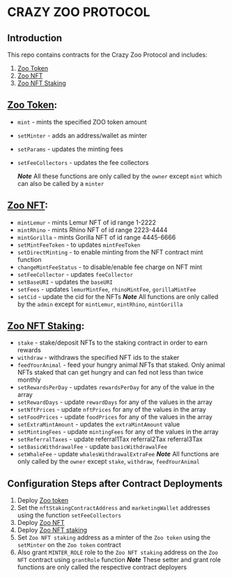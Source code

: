 # CRAZY ZOO PROTOCOL

## Introduction

This repo contains contracts for the Crazy Zoo Protocol and includes:

1. [Zoo Token](./contracts/ZooToken.sol)
2. [Zoo NFT](./contracts/CrazyZooNFT.sol)
3. [Zoo NFT Staking](./contracts/CrazyZooNftStaking.sol)

## [Zoo Token](./contracts/ZooToken.sol):

- `mint` - mints the specified ZOO token amount
- `setMinter` - adds an address/wallet as minter
- `setParams` - updates the minting fees
- `setFeeCollectors` - updates the fee collectors

  **_Note_** All these functions are only called by the `owner` except `mint` which can also be called by a `minter`

## [Zoo NFT](./contracts/CrazyZooNFT.sol):

- `mintLemur` - mints Lemur NFT of id range 1-2222
- `mintRhino` - mints Rhino NFT of id range 2223-4444
- `mintGorilla` - mints Gorilla NFT of id range 4445-6666
- `setMintFeeToken` - to updates `mintFeeToken`
- `setDirectMinting` - to enable minting from the NFT contract mint function
- `changeMintFeeStatus` - to disable/enable fee charge on NFT mint
- `setFeeCollector` - updates `feeCollector`
- `setBaseURI` - updates the `baseURI`
- `setFees` - updates `lemurMintFee`, `rhinoMintFee`, `gorillaMintFee`
- `setCid` - update the cid for the NFTs
  **_Note_** All functions are only called by the `admin` except for `mintLemur`, `mintRhino`, `mintGorilla`

## [Zoo NFT Staking](./contracts/CrazyZooNftStaking.sol):

- `stake` - stake/deposit NFTs to the staking contract in order to earn rewards
- `withdraw` - withdraws the specified NFT ids to the staker
- `feedYourAnimal` - feed your hungry animal NFTs that staked. Only animal NFTs staked that can get hungry and can fed not less than twice monthly
- `setRewardsPerDay` - updates `rewardsPerDay` for any of the value in the array
- `setRewardDays` - update `rewardDays` for any of the values in the array
- `setNftPrices` - update `nftPrices` for any of the values in the array
- `setFoodPrices` - update `foodPrices` for any of the values in the array
- `setExtraMintAmount` - updates the `extraMintAmount` value
- `setMintingFees` - update `mintingFees` for any of the values in the array
- `setReferralTaxes` - update referral1Tax referral2Tax referral3Tax
- `setBasicWithdrawalFee` - update `basicWithdrawalFee`
- `setWhaleFee` - update `whalesWithdrawalExtraFee`
  **_Note_** All functions are only called by the `owner` except `stake`, `withdraw`, `feedYourAnimal`

## Configuration Steps after Contract Deployments

1. Deploy [Zoo token](./contracts/ZooToken.sol)
2. Set the `nftStakingContractAddress` and `marketingWallet` addresses using the function `setFeeCollectors`
3. Deploy [Zoo NFT](./contracts/CrazyZooNFT.sol)
4. Deploy [Zoo NFT staking](./contracts/CrazyZooNftStaking.sol)
5. Set `Zoo NFT staking` address as a minter of the `Zoo token` using the `setMinter` on the `Zoo token` contract
6. Also grant `MINTER_ROLE` role to the `Zoo NFT staking` address on the `Zoo NFT` contract using `grantRole` function
   **_Note_** These setter and grant role functions are only called the respective contract deployers
